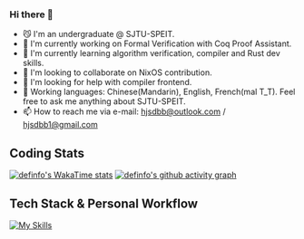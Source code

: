 ### Hi there 👋

<!--
**definfo/definfo** is a ✨ _special_ ✨ repository because its `README.md` (this file) appears on your GitHub profile.

Here are some ideas to get you started:

- 🔭 I’m currently working on ...
- 🌱 I’m currently learning ...
- 👯 I’m looking to collaborate on ...
- 🤔 I’m looking for help with ...
- 💬 Ask me about ...
- 📫 How to reach me: ...
- 😄 Pronouns: ...
- ⚡ Fun fact: ...
-->
- 😼 I'm an undergraduate @ SJTU-SPEIT.
- 🔭 I'm currently working on Formal Verification with Coq Proof Assistant.
- 🌱 I'm currently learning algorithm verification, compiler and Rust dev skills.
- 👯 I'm looking to collaborate on NixOS contribution.
- 🤔 I'm looking for help with compiler frontend.
- 💬 Working languages: Chinese(Mandarin), English, French(mal T_T). Feel free to ask me anything about SJTU-SPEIT.
- 📫 How to reach me via e-mail: hjsdbb@outlook.com / hjsdbb1@gmail.com

## Coding Stats
[![definfo's WakaTime stats](https://github-readme-stats.vercel.app/api/wakatime?username=definfo&theme=transparent&layout=compact&custom_title=definfo's+WakaTime+Stats)](https://github.com/anuraghazra/github-readme-stats)
[![definfo's github activity graph](https://github-readme-activity-graph.vercel.app/graph?username=definfo&theme=react-dark&custom_title=definfo's%20Contribution%20Graph)](https://github.com/ashutosh00710/github-readme-activity-graph)

## Tech Stack & Personal Workflow
[![My Skills](https://skillicons.dev/icons?i=git,bash,c,cpp,py,java,rust,nix,vim,vscode&perline=12)](https://skillicons.dev)
